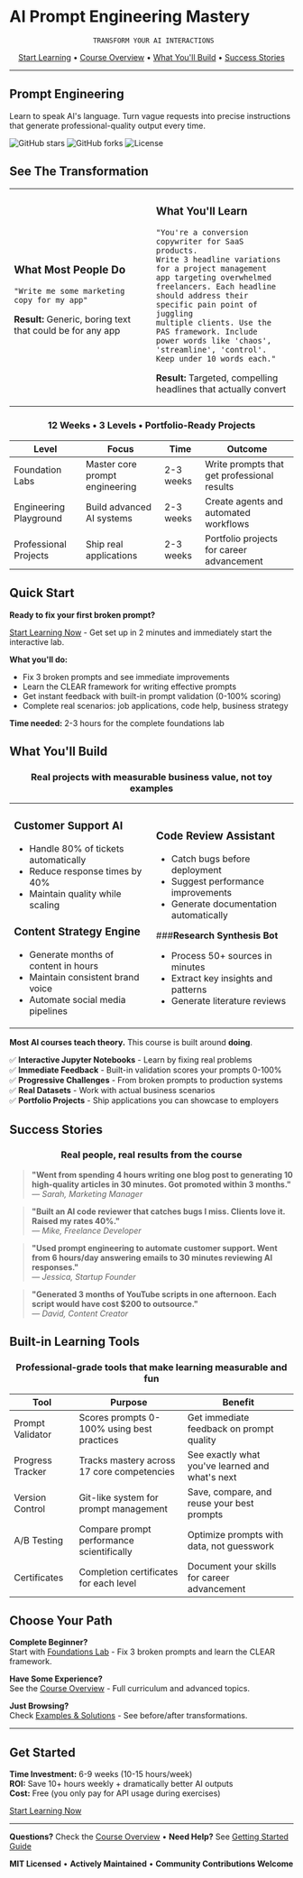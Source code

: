 # AI Prompt Engineering Mastery

<div align="center">

```
 TRANSFORM YOUR AI INTERACTIONS

```

[Start Learning](start.md) • [Course Overview](#course-overview) • [What You'll Build](#what-youll-build) • [Success Stories](#success-stories)

</div>

---

##  Prompt Engineering

Learn to speak AI's language. Turn vague requests into precise instructions that generate professional-quality output every time.

![GitHub stars](https://img.shields.io/github/stars/ElaMCB/ai-prompt-engineering-mastery)
![GitHub forks](https://img.shields.io/github/forks/ElaMCB/ai-prompt-engineering-mastery)
![License](https://img.shields.io/badge/license-MIT-blue)

## See The Transformation

<table>
<tr>
<td width="50%">

###  What Most People Do
```
"Write me some marketing copy for my app"
```
**Result:** Generic, boring text that could be for any app

</td>
<td width="50%">

###  What You'll Learn
```
"You're a conversion copywriter for SaaS products. 
Write 3 headline variations for a project management 
app targeting overwhelmed freelancers. Each headline 
should address their specific pain point of juggling 
multiple clients. Use the PAS framework. Include 
power words like 'chaos', 'streamline', 'control'. 
Keep under 10 words each."
```
**Result:** Targeted, compelling headlines that actually convert

</td>
</tr>
</table>

<div align="center">

###  **12 Weeks • 3 Levels • Portfolio-Ready Projects**

</div>

| Level | Focus | Time | Outcome |
|-------|-------|------|---------|
|  Foundation Labs | Master core prompt engineering | 2-3 weeks | Write prompts that get professional results |
|  Engineering Playground | Build advanced AI systems | 2-3 weeks | Create agents and automated workflows |
|  Professional Projects | Ship real applications | 2-3 weeks | Portfolio projects for career advancement |

## Quick Start

**Ready to fix your first broken prompt?**

[Start Learning Now](start.md) - Get set up in 2 minutes and immediately start the interactive lab.

**What you'll do:**
- Fix 3 broken prompts and see immediate improvements
- Learn the CLEAR framework for writing effective prompts  
- Get instant feedback with built-in prompt validation (0-100% scoring)
- Complete real scenarios: job applications, code help, business strategy

**Time needed:** 2-3 hours for the complete foundations lab

## What You'll Build

<div align="center">

### Real projects with measurable business value, not toy examples

</div>

<table>
<tr>
<td width="50%">

###  **Customer Support AI**
- Handle 80% of tickets automatically
- Reduce response times by 40%
- Maintain quality while scaling

###  **Content Strategy Engine**  
- Generate months of content in hours
- Maintain consistent brand voice
- Automate social media pipelines

</td>
<td width="50%">

###  **Code Review Assistant**
- Catch bugs before deployment
- Suggest performance improvements
- Generate documentation automatically

###**Research Synthesis Bot**
- Process 50+ sources in minutes
- Extract key insights and patterns
- Generate literature reviews

</td>
</tr>
</table>


**Most AI courses teach theory.** This course is built around **doing**.

✅ **Interactive Jupyter Notebooks** - Learn by fixing real problems  
✅ **Immediate Feedback** - Built-in validation scores your prompts 0-100%  
✅ **Progressive Challenges** - From broken prompts to production systems  
✅ **Real Datasets** - Work with actual business scenarios  
✅ **Portfolio Projects** - Ship applications you can showcase to employers

## Success Stories

<div align="center">

### Real people, real results from the course

</div>

> **"Went from spending 4 hours writing one blog post to generating 10 high-quality articles in 30 minutes. Got promoted within 3 months."**  
> *— Sarah, Marketing Manager*

> **"Built an AI code reviewer that catches bugs I miss. Clients love it. Raised my rates 40%."**  
> *— Mike, Freelance Developer*

> **"Used prompt engineering to automate customer support. Went from 6 hours/day answering emails to 30 minutes reviewing AI responses."**  
> *— Jessica, Startup Founder*

> **"Generated 3 months of YouTube scripts in one afternoon. Each script would have cost $200 to outsource."**  
> *— David, Content Creator*



## Built-in Learning Tools

<div align="center">

### Professional-grade tools that make learning measurable and fun

</div>

| Tool | Purpose | Benefit |
|------|---------|---------|
|  Prompt Validator | Scores prompts 0-100% using best practices | Get immediate feedback on prompt quality |
| Progress Tracker | Tracks mastery across 17 core competencies | See exactly what you've learned and what's next |
|  Version Control | Git-like system for prompt management | Save, compare, and reuse your best prompts |
| A/B Testing | Compare prompt performance scientifically | Optimize prompts with data, not guesswork |
| Certificates | Completion certificates for each level | Document your skills for career advancement |

## Choose Your Path

**Complete Beginner?**  
Start with [Foundations Lab](foundations_lab.md) - Fix 3 broken prompts and learn the CLEAR framework.

**Have Some Experience?**  
See the [Course Overview](course_overview.md) - Full curriculum and advanced topics.

**Just Browsing?**  
Check [Examples & Solutions](notebooks/foundations_lab_solutions.md) - See before/after transformations.

---

## Get Started

**Time Investment:** 6-9 weeks (10-15 hours/week)  
**ROI:** Save 10+ hours weekly + dramatically better AI outputs  
**Cost:** Free (you only pay for API usage during exercises)

[Start Learning Now](start.md)

---

**Questions?** Check the [Course Overview](course_overview.md) • **Need Help?** See [Getting Started Guide](START_HERE.md)

**MIT Licensed** • **Actively Maintained** • **Community Contributions Welcome**

